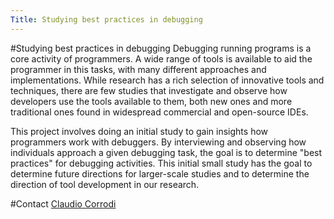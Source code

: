 ```yaml
---
Title: Studying best practices in debugging
---
```

#Studying best practices in debugging
Debugging running programs is a core activity of programmers. A wide range of tools is available to aid the programmer in this tasks, with many different approaches and implementations. While research has a rich selection of innovative tools and techniques, there are few studies that investigate and observe how developers use the tools available to them, both new ones and more traditional ones found in widespread commercial and open-source IDEs.

This project involves doing an initial study to gain insights how programmers work with debuggers. By interviewing and observing how individuals approach a given debugging task, the goal is to determine "best practices" for debugging activities. This initial small study has the goal to determine future directions for larger-scale studies and to determine the direction of tool development in our research.

#Contact
[Claudio Corrodi](%base_url%/staff/Corrodi)
